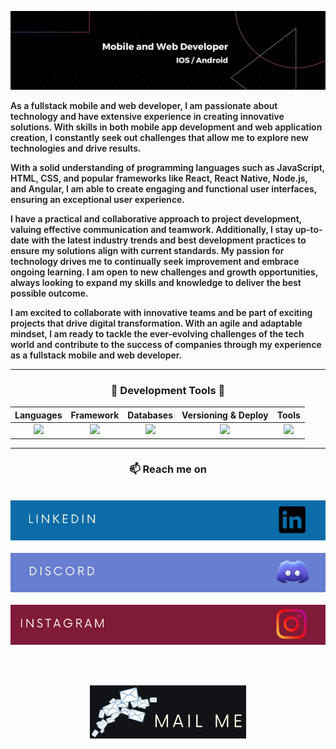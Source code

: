 ![banner](Images/banner.jpeg)

<p align="left" style="font-weight: 600">
  As a fullstack mobile and web developer, I am passionate about technology and have extensive experience in creating innovative solutions. With skills in both mobile app development and web application creation, I constantly seek out challenges that allow me to explore new technologies and drive results.
</p>

<p align="left" style="font-weight: 600">
  With a solid understanding of programming languages such as JavaScript, HTML, CSS, and popular frameworks like React, React Native, Node.js, and Angular, I am able to create engaging and functional user interfaces, ensuring an exceptional user experience.
</p>

<p align="left" style="font-weight: 600">
  I have a practical and collaborative approach to project development, valuing effective communication and teamwork. Additionally, I stay up-to-date with the latest industry trends and best development practices to ensure my solutions align with current standards.
  My passion for technology drives me to continually seek improvement and embrace ongoing learning. I am open to new challenges and growth opportunities, always looking to expand my skills and knowledge to deliver the best possible outcome.
</p>

<p align="left" style="font-weight: 600">
  I am excited to collaborate with innovative teams and be part of exciting projects that drive digital transformation. With an agile and adaptable mindset, I am ready to tackle the ever-evolving challenges of the tech world and contribute to the success of companies through my experience as a fullstack mobile and web developer.
</p>


<hr />

<!-- PROGRAMMING LANGUAGES -->
<div align="center">
    <h3 align="center">🔭 Development Tools 💬 </h3>
    
|   Languages  |    Framework   |  Databases   |  Versioning & Deploy  |    Tools    |
|    :---:     |     :---:      |    :---:     |        :---:          |    :---:    |
| <img src="https://skillicons.dev/icons?i=js,swift,py" /> | <img src="https://skillicons.dev/icons?i=react,express,sequelize" /> | <img src="https://skillicons.dev/icons?i=mysql,mongodb" /> | <img src="https://skillicons.dev/icons?i=docker,git,githubactions" /> | <img src="https://skillicons.dev/icons?i=figma,firebase,tailwind" /> |

</div>

<hr />

<!-- CONTACT -->
<h3 align="center">📫 Reach me on</h3>

<br />

<div align="center">
  <a href="https://www.linkedin.com/in/vincenzofdg/">
    <img src="Images/linkedin.png" alt="banner linkedin">
  </a>
</div>

<br />

<div align="center">
  <a href="https://discordapp.com/users/630898609755258891">
    <img src="Images/discord.png" alt="banner discord">
  </a>
</div>

<br />

<div align="center">
  <a href="https://www.instagram.com/vincenzofdg/">
    <img src="Images/instagram.png" alt="banner instagram">
  </a>
</div>

<br /><br />

<div align="center">
  <a href="mailto:vincenzofdg.dev@gmail.com?subject=Hello%20Vincenzo,%20From%20Github">
    <img src="Images/email.png" alt="banner email">
  </a>
</div>

